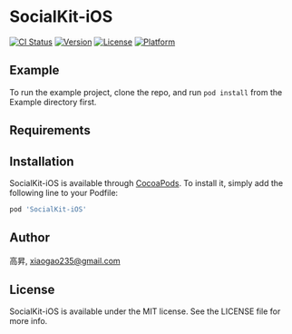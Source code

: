 # SocialKit-iOS

[![CI Status](https://img.shields.io/travis/高昇/SocialKit-iOS.svg?style=flat)](https://travis-ci.org/高昇/SocialKit-iOS)
[![Version](https://img.shields.io/cocoapods/v/SocialKit-iOS.svg?style=flat)](https://cocoapods.org/pods/SocialKit-iOS)
[![License](https://img.shields.io/cocoapods/l/SocialKit-iOS.svg?style=flat)](https://cocoapods.org/pods/SocialKit-iOS)
[![Platform](https://img.shields.io/cocoapods/p/SocialKit-iOS.svg?style=flat)](https://cocoapods.org/pods/SocialKit-iOS)

## Example

To run the example project, clone the repo, and run `pod install` from the Example directory first.

## Requirements

## Installation

SocialKit-iOS is available through [CocoaPods](https://cocoapods.org). To install
it, simply add the following line to your Podfile:

```ruby
pod 'SocialKit-iOS'
```

## Author

高昇, xiaogao235@gmail.com

## License

SocialKit-iOS is available under the MIT license. See the LICENSE file for more info.
